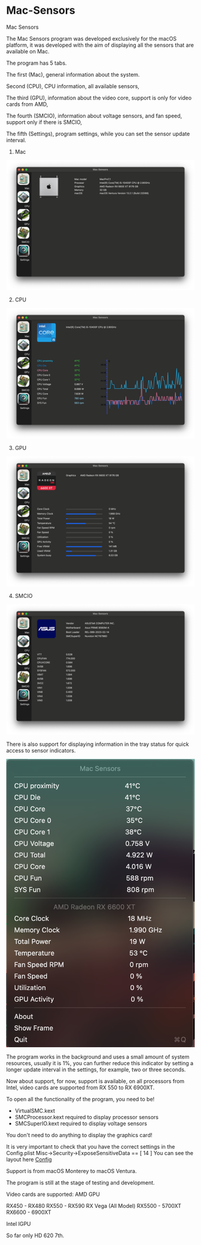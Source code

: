 # Mac-Sensors
Mac Sensors

The Mac Sensors program was developed exclusively for the macOS platform, it was developed with the aim of displaying all the sensors that are available on Mac.

The program has 5 tabs.

The first (Mac), general information about the system.

Second (CPU), CPU information, all available sensors,

The third (GPU), information about the video core, support is only for video cards from AMD,

The fourth (SMCIO), information about voltage sensors, and fan speed, support only if there is SMCIO,

The fifth (Settings), program settings, while you can set the sensor update interval.

1. Mac

![gptc](./img/1.png)

2. CPU

![gptc](./img/2.png)

3. GPU 

![gptc](./img/3.png)

4. SMCIO

![gptc](./img/4.png)



There is also support for displaying information in the tray status for quick access to sensor indicators.

![gptc](./img/5.png)


The program works in the background and uses a small amount of system resources, usually it is 1%, you can further reduce this indicator by setting a longer update interval in the settings, for example, two or three seconds.

Now about support, for now, support is available, on all processors from Intel, video cards are supported from RX 550 to RX 6900XT.

To open all the functionality of the program, you need to be!

- VirtualSMC.kext 
- SMCProcessor.kext required to display processor sensors
- SMCSuperIO.kext   required to display voltage sensors

You don't need to do anything to display the graphics card!

It is very important to check that you have the correct settings in the Config.plist
Misc->Security->ExposeSensitiveData == [ 14 ] 
You can see the layout here [Config](https://github.com/DiCode77/Mac-Sensors/blob/main/img/6.jpg)

Support is from macOS Monterey to macOS Ventura.

The program is still at the stage of testing and development.

Video cards are supported:
AMD GPU

RX450 - RX480
RX550 - RX590
RX Vega (All Model)
RX5500 - 5700XT
RX6600 - 6900XT

Intel IGPU 

So far only HD 620 7th.
